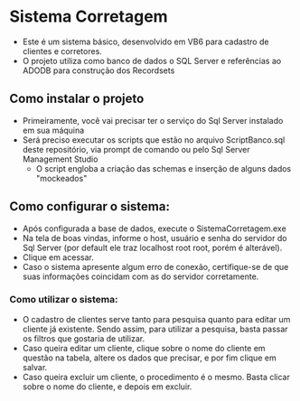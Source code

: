 # Sistema Corretagem

- Este é um sistema básico, desenvolvido em VB6 para cadastro de clientes e corretores.
- O projeto utiliza como banco de dados o SQL Server e referências ao ADODB para construção dos Recordsets

## Como instalar o projeto
- Primeiramente, você vai precisar ter o serviço do Sql Server instalado em sua máquina
- Será preciso executar os scripts que estão no arquivo ScriptBanco.sql deste repositório, via prompt de comando ou pelo Sql Server Management Studio
  - O script engloba a criação das schemas e inserção de alguns dados "mockeados"
 
## Como configurar o sistema:
- Após configurada a base de dados, execute o SistemaCorretagem.exe
- Na tela de boas vindas, informe o host, usuário e senha do servidor do Sql Server (por default ele traz localhost root root, porém é alterável).
- Clique em acessar.
- Caso o sistema apresente algum erro de conexão, certifique-se de que suas informações coincidam com as do servidor corretamente.

### Como utilizar o sistema:
- O cadastro de clientes serve tanto para pesquisa quanto para editar um cliente já existente. Sendo assim, para utilizar a pesquisa, basta passar os filtros que gostaria de utilizar.
- Caso queira editar um cliente, clique sobre o nome do cliente em questão na tabela, altere os dados que precisar, e por fim clique em salvar.
- Caso queira excluir um cliente, o procedimento é o mesmo. Basta clicar sobre o nome do cliente, e depois em excluir.
